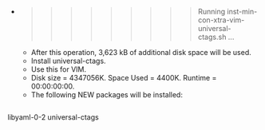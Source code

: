 * >>>>>>>>> Running inst-min-con-xtra-vim-universal-ctags.sh ...
  * After this operation, 3,623 kB of additional disk space will be used.
  * Install universal-ctags.
  * Use this for VIM.
  * Disk size = 4347056K. Space Used = 4400K. Runtime = 00:00:00:00.
  * The following NEW packages will be installed:
  ```bash
libyaml-0-2 universal-ctags
  ```
